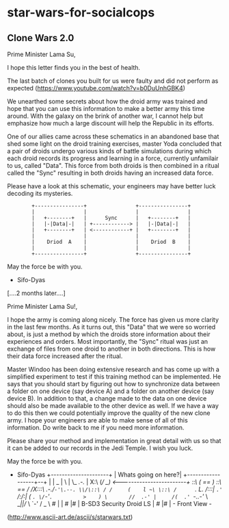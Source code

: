 # star-wars-for-socialcops

Clone Wars 2.0
--------------

Prime Minister Lama Su,

I hope this letter finds you in the best of health.

The last batch of clones you built for us were faulty
and did not perform as expected (https://www.youtube.com/watch?v=b0DuUnhGBK4)

We unearthed some secrets about how the droid army was trained and hope that
you can use this information to make a better army this time around. With the
galaxy on the brink of another war, I cannot help but emphasize how much a 
large discount will help the Republic in its efforts.

One of our allies came across these schematics in an abandoned base that shed some
light on the droid training exercises, master Yoda concluded that a pair of droids
undergo various kinds of battle simulations during which each droid records its
progress and learning in a force, currently unfamilair to us, called "Data".
This force from both droids is then combined in a ritual called the
"Sync" resulting in both droids having an increased data force.

Please have a look at this schematic, your engineers may have better luck
decoding its mysteries.

            +----------------+                +----------------+
            |                |                |                |
            |   +--------+   |      Sync      |   +--------+   |
            |   |-|Data|-|   | +------------> |   |-|Data|-|   |
            |   +--------+   | <------------+ |   +--------+   |
            |                |                |                |
            |    Driod  A    |                |    Driod  B    |
            |                |                |                |
            +----------------+                +----------------+

May the force be with you.

- Sifo-Dyas


[....2 months later....]


Prime Minister Lama Su!,

I hope the army is coming along nicely. The force has given us more clarity in
the last few months. As it turns out, this "Data" that we were so worried about,
is just a method by which the droids store information about their experiences and
orders. Most importantly, the "Sync" ritual was just an exchange of files
from one droid to another in both directions. This is how their data force
increased after the ritual.

Master Windoo has been doing extensive research and has come up with a simplified
experiment to test if this training method can be implemented. He says that you
should start by figuring out how to synchronize data between a folder on one
device (say device A) and a folder on another device (say device B).
In addition to that, a change made to the data on one device should also be made 
available to the other device as well. If we have a way to do this then we could 
potentially improve the quality of the new clone army. I hope your engineers
are able to make sense of all of this information. Do write back to me if you
need more information.

Please share your method and implementation in great detail with us so
that it can be added to our records in the Jedi Temple. I wish you luck.

May the force be with you.

- Sifo-Dyas
                                 +---------------------+
                                 | Whats going on here?|
                                 +------------------+--+
                                                    |
                                                    |
  _                                                 |
  \\                                                |
   \\_          _.-._                               |
    X:\        (_/ \_)     <------------------------+
    \::\       ( ==  )
     \::\       \== /
    /X:::\   .-./`-'\.--.
    \\/\::\ / /     (    l
     ~\ \::\ /      `.   L.
       \/:::|         `.'  `
       /:/\:|          (    `.
       \/`-'`.          >    )
              \       //  .-'
               |     /(  .'
               `-..-'_ \  \
               __||/_ \ `-'
              / _ \ #  |
             |  #  |#  |   B-SD3 Security Droid
          LS |  #  |#  |      - Front View -

(http://www.ascii-art.de/ascii/s/starwars.txt)

